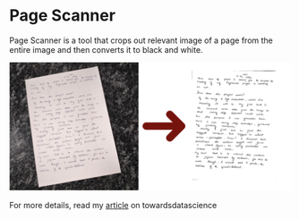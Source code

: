# Page Scanner
Page Scanner is a tool that crops out relevant image of a page from the entire image and then converts it to black and white.

![transformation image](https://github.com/cmaspi/PageScanner/blob/main/result.png?raw=true "transformation image")


For more details, read my [article](https://medium.com/@cmaspi/document-scanner-using-opencv-a43b96a35f82) on towardsdatascience